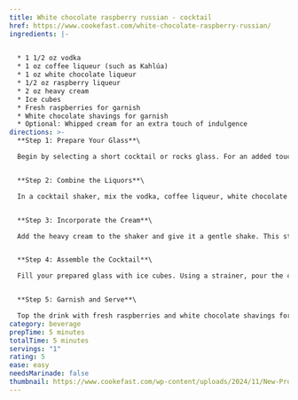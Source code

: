 ```yaml
---
title: White chocolate raspberry russian - cocktail
href: https://www.cookefast.com/white-chocolate-raspberry-russian/
ingredients: |-
  

  * 1 1/2 oz vodka
  * 1 oz coffee liqueur (such as Kahlúa)
  * 1 oz white chocolate liqueur
  * 1/2 oz raspberry liqueur
  * 2 oz heavy cream
  * Ice cubes
  * Fresh raspberries for garnish
  * White chocolate shavings for garnish
  * Optional: Whipped cream for an extra touch of indulgence
directions: >-
  **Step 1: Prepare Your Glass**\

  Begin by selecting a short cocktail or rocks glass. For an added touch of sophistication, rim the glass with melted white chocolate or white chocolate syrup, then dip it into crushed freeze-dried raspberries. This simple step not only enhances the drink’s flavor but also makes it visually stunning.


  **Step 2: Combine the Liquors**\

  In a cocktail shaker, mix the vodka, coffee liqueur, white chocolate liqueur, and raspberry liqueur. Add a generous handful of ice cubes to the shaker, ensuring that the mixture will be well-chilled. Shake vigorously for about 15 seconds to thoroughly combine the ingredients and chill them to the perfect serving temperature.


  **Step 3: Incorporate the Cream**\

  Add the heavy cream to the shaker and give it a gentle shake. This step is essential for achieving the cocktail’s signature creamy texture. Be careful not to over-shake, as this can over-aerate the cream and affect the drink’s consistency.


  **Step 4: Assemble the Cocktail**\

  Fill your prepared glass with ice cubes. Using a strainer, pour the cocktail mixture over the ice, allowing the creamy liquid to cascade into the glass. The result should be a beautifully blended drink with a rich, velvety appearance.


  **Step 5: Garnish and Serve**\

  Top the drink with fresh raspberries and white chocolate shavings for a finishing touch. For an extra layer of indulgence, add a dollop of whipped cream and sprinkle edible glitter or crushed candy canes for a festive flair. Serve immediately and enjoy.
category: beverage
prepTime: 5 minutes
totalTime: 5 minutes
servings: "1"
rating: 5
ease: easy
needsMarinade: false
thumbnail: https://www.cookefast.com/wp-content/uploads/2024/11/New-Project-74.png
---
```

